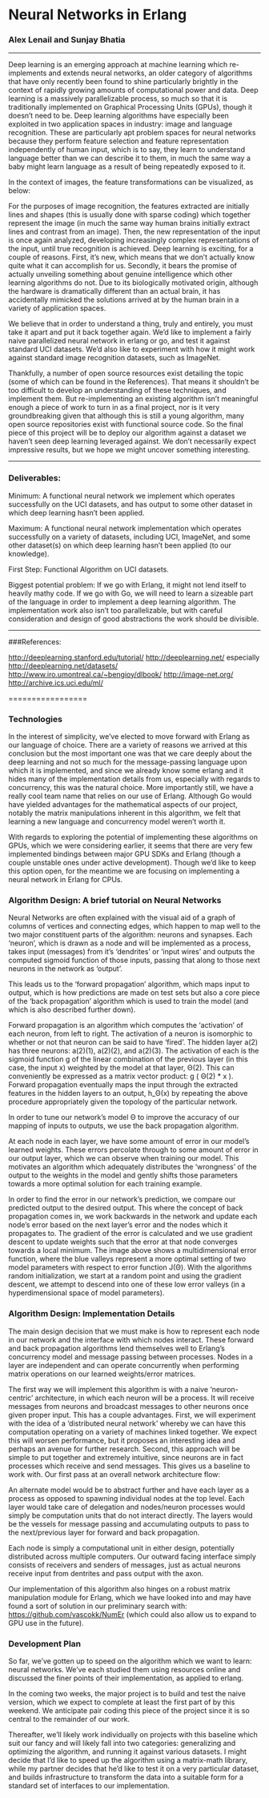 ﻿# Neural Networks in Erlang

### Alex Lenail and Sunjay Bhatia

---------------------------------

Deep learning is an emerging approach at machine learning which re-implements and extends neural networks, an older category of algorithms that have only recently been found to shine particularly brightly in the context of rapidly growing amounts of computational power and data. Deep learning is a massively parallelizable process, so much so that it is traditionally implemented on Graphical Processing Units (GPUs), though it doesn’t need to be. Deep learning algorithms have especially been exploited in two application spaces in industry: image and language recognition. These are particularly apt problem spaces for neural networks because they perform feature selection and feature representation independently of human input, which is to say, they learn to understand language better than we can describe it to them, in much the same way a baby might learn language as a result of being repeatedly exposed to it. 

In the context of images, the feature transformations can be visualized, as below:
  


For the purposes of image recognition, the features extracted are initially lines and shapes (this is usually done with sparse coding) which together represent the image (in much the same way human brains initially extract lines and contrast from an image). Then, the new representation of the input is once again analyzed, developing increasingly complex representations of the input, until true recognition is achieved. 
Deep learning is exciting, for a couple of reasons. First, it’s new, which means that we don’t actually know quite what it can accomplish for us. Secondly, it bears the promise of actually unveiling something about genuine intelligence which other learning algorithms do not. Due to its biologically motivated origin, although the hardware is dramatically different than an actual brain, it has accidentally mimicked the solutions arrived at by the human brain in a variety of application spaces. 

We believe that in order to understand a thing, truly and entirely, you must take it apart and put it back together again. We’d like to implement a fairly naive parallelized neural network in erlang or go, and test it against standard UCI datasets. We’d also like to experiment with how it might work against standard image recognition datasets, such as ImageNet. 

Thankfully, a number of open source resources exist detailing the topic (some of which can be found in the References). That means it shouldn’t be too difficult to develop an understanding of these techniques, and implement them. But re-implementing an existing algorithm isn’t meaningful enough a piece of work to turn in as a final project, nor is it very groundbreaking given that although this is still a young algorithm, many open source repositories exist with functional source code. So the final piece of this project will be to deploy our algorithm against a dataset we haven’t seen deep learning leveraged against. We don’t necessarily expect impressive results, but we hope we might uncover something interesting. 

----------------

### Deliverables:

Minimum: A functional neural network we implement which operates successfully on the UCI datasets, and has output to some other dataset in which deep learning hasn’t been applied.


Maximum: A functional neural network implementation which operates successfully on a variety of datasets, including UCI, ImageNet, and some other dataset(s) on which deep learning hasn’t been applied (to our knowledge). 


First Step: Functional Algorithm on UCI datasets. 

Biggest potential problem: If we go with Erlang, it might not lend itself to heavily mathy code. If we go with Go, we will need to learn a sizeable part of the language in order to implement a deep learning algorithm. The implementation work also isn’t too parallelizable, but with careful consideration and design of good abstractions the work should be divisible. 

----------------

###References: 

http://deeplearning.stanford.edu/tutorial/
http://deeplearning.net/ especially http://deeplearning.net/datasets/
http://www.iro.umontreal.ca/~bengioy/dlbook/
http://image-net.org/
http://archive.ics.uci.edu/ml/

=================


### Technologies


In the interest of simplicity, we’ve elected to move forward with Erlang as our language of choice. There are a variety of reasons we arrived at this conclusion but the most important one was that we care deeply about the deep learning and not so much for the message-passing language upon which it is implemented, and since we already know some erlang and it hides many of the implementation details from us, especially with regards to concurrency, this was the natural choice. More importantly still, we have a really cool team name that relies on our use of Erlang. Although Go would have yielded advantages for the mathematical aspects of our project, notably the matrix manipulations inherent in this algorithm, we felt that learning a new language and concurrency model weren’t worth it. 


With regards to exploring the potential of implementing these algorithms on GPUs, which we were considering earlier, it seems that there are very few implemented bindings between major GPU SDKs and Erlang (though a couple unstable ones under active development). Though we’d like to keep this option open, for the meantime we are focusing on implementing a neural network in Erlang for CPUs. 


### Algorithm Design: A brief tutorial on Neural Networks


Neural Networks are often explained with the visual aid of a graph of columns of vertices and connecting edges, which happen to map well to the two major constituent parts of the algorithm: neurons and synapses. Each ‘neuron’, which is drawn as a node and will be implemented as a process, takes input (messages) from it’s ‘dendrites’ or ‘input wires’ and outputs the computed sigmoid function of those inputs, passing that along to those next neurons in the network as ‘output’. 
  

This leads us to the ‘forward propagation’ algorithm, which maps input to output, which is how predictions are made on test sets but also a core piece of the ‘back propagation’ algorithm which is used to train the model (and which is also described further down).  


  

Forward propagation is an algorithm which computes the ‘activation’ of each neuron, from left to right. The activation of a neuron is isomorphic to whether or not that neuron can be said to have ‘fired’. The hidden layer a(2) has three neurons: a(2)(1), a(2)(2), and a(2)(3). The activation of each is the sigmoid function g of the linear combination of the previous layer (in this case, the input x) weighted by the model at that layer, Θ(2). This can conveniently be expressed as a matrix vector product: g ( Θ(2) * x ). Forward propagation eventually maps the input through the extracted features in the hidden layers to an output, h_Θ(x) by repeating the above procedure appropriately given the topology of the particular network. 


In order to tune our network’s model Θ to improve the accuracy of our mapping of inputs to outputs, we use the back propagation algorithm. 


At each node in each layer, we have some amount of error in our model’s learned weights. These errors percolate through to some amount of error in our output layer, which we can observe when training our model. This motivates an algorithm which adequately distributes the ‘wrongness’ of the output to the weights in the model and gently shifts those parameters towards a more optimal solution for each training example. 
   


In order to find the error in our network’s prediction, we compare our predicted output to the desired output. This where the concept of back propagation comes in, we work backwards in the network and update each node’s error based on the next layer’s error and the nodes which it propagates to. The gradient of the error is calculated and we use gradient descent to update weights such that the error at that node converges towards a local minimum. The image above shows a multidimensional error function, where the blue valleys represent a more optimal setting of two model parameters with respect to error function J(Θ). With the algorithms random initialization, we start at a random point and using the gradient descent, we attempt to descend into one of these low error valleys (in a hyperdimensional space of model parameters).


### Algorithm Design: Implementation Details


The main design decision that we must make is how to represent each node in our network and the interface with which nodes interact. These forward and back propagation algorithms lend themselves well to Erlang’s concurrency model and message passing between processes. Nodes in a layer are independent and can operate concurrently when performing matrix operations on our learned weights/error matrices. 


The first way we will implement this algorithm is with a naive ‘neuron-centric’ architecture, in which each neuron will be a process. It will receive messages from neurons and broadcast messages to other neurons once given proper input. This has a couple advantages. First, we will experiment with the idea of a ‘distributed neural network’ whereby we can have this computation operating on a variety of machines linked together. We expect this will worsen performance, but it proposes an interesting idea and perhaps an avenue for further research. Second, this approach will be simple to put together and extremely intuitive, since neurons are in fact processes which receive and send messages. This gives us a baseline to work with.
Our first pass at an overall network architecture flow:
  



An alternate model would be to abstract further and have each layer as a process as opposed to spawning individual nodes at the top level. Each layer would take care of delegation and nodes/neuron processes would simply be computation units that do not interact directly. The layers would be the vessels for message passing and accumulating outputs to pass to the next/previous layer for forward and back propagation.


Each node is simply a computational unit in either design, potentially distributed across multiple computers. Our outward facing interface simply consists of receivers and senders of messages, just as actual neurons receive input from dentrites and pass output with the axon.


Our implementation of this algorithm also hinges on a robust matrix manipulation module for Erlang, which we have looked into and may have found a sort of solution in our preliminary search with: https://github.com/vascokk/NumEr (which could also allow us to expand to GPU use in the future).




### Development Plan


So far, we’ve gotten up to speed on the algorithm which we want to learn: neural networks. We’ve each studied them using resources online and discussed the finer points of their implementation, as applied to erlang. 


In the coming two weeks, the major project is to build and test the naive version, which we expect to complete at least the first part of by this weekend. We anticipate pair coding this piece of the project since it is so central to the remainder of our work. 


Thereafter, we’ll likely work individually on projects with this baseline which suit our fancy and will likely fall into two categories: generalizing and optimizing the algorithm, and running it against various datasets. I might decide that I’d like to speed up the algorithm using a matrix-math library, while my partner decides that he’d like to test it on a very particular dataset, and builds infrastructure  to transform the data into a suitable form for a standard set of interfaces to our implementation.
